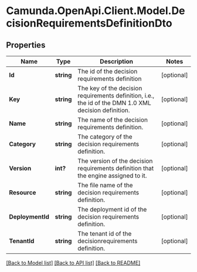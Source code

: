 # Camunda.OpenApi.Client.Model.DecisionRequirementsDefinitionDto

## Properties

Name | Type | Description | Notes
------------ | ------------- | ------------- | -------------
**Id** | **string** | The id of the decision requirements definition | [optional] 
**Key** | **string** | The key of the decision requirements definition, i.e., the id of the DMN 1.0 XML decision definition. | [optional] 
**Name** | **string** | The name of the decision requirements definition. | [optional] 
**Category** | **string** | The category of the decision requirements definition. | [optional] 
**Version** | **int?** | The version of the decision requirements definition that the engine assigned to it. | [optional] 
**Resource** | **string** | The file name of the decision requirements definition. | [optional] 
**DeploymentId** | **string** | The deployment id of the decision requirements definition. | [optional] 
**TenantId** | **string** | The tenant id of the decisionrequirements definition. | [optional] 

[[Back to Model list]](../README.md#documentation-for-models) [[Back to API list]](../README.md#documentation-for-api-endpoints) [[Back to README]](../README.md)


